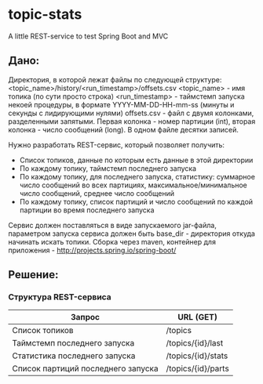 topic-stats
===========

A little REST-service to test Spring Boot and MVC

## Дано:

Директория, в которой лежат файлы по следующей структуре: <topic_name>/history/<run_timestamp>/offsets.csv
<topic_name> - имя топика (по сути просто строка) <run_timestamp> - таймстемп запуска некоей процедуры, в формате YYYY-MM-DD-HH-mm-ss (минуты и секунды с лидирующими нулями) offsets.csv - файл с двумя колонками, разделенными запятыми. Первая колонка - номер партиции (int), вторая колонка - число сообщений (long). В одном файле десятки записей.

Нужно разработать REST-сервис, который позволяет получить:
- Список топиков, данные по которым есть данные в этой директории
- По каждому топику, таймстемп последнего запуска
- По каждому топику, для последнего запуска, статистику: суммарное число сообщений во всех партициях, максимальное/минимальное число сообщений, среднее число сообщений
- По каждому топику, список партиций и число сообщений по каждой партиции во время последнего запуска

Сервис должен поставляться в виде запускаемого jar-файла, параметром запуска сервиса должен быть base_dir - директория откуда начинать искать топики. Сборка через maven, контейнер для приложения - http://projects.spring.io/spring-boot/

## Решение:

### Структура REST-сервиса

| Запрос  | URL (GET) |
| ------------- | ------------- |
| Список топиков  | /topics  |
| Таймстемп последнего запуска  | /topics/{id}/last  |
| Статистика последнего запуска  | /topics/{id}/stats  |
| Список партиций последнего запуска  | /topics/{id}/parts  |